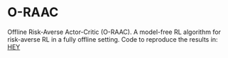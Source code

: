 # O-RAAC
Offline Risk-Averse Actor-Critic (O-RAAC). A model-free RL algorithm for risk-averse RL in a fully offline setting.
Code to reproduce the results in: <a href= "https://openreview.net/forum?id=TBIzh9b5eaz"> HEY
